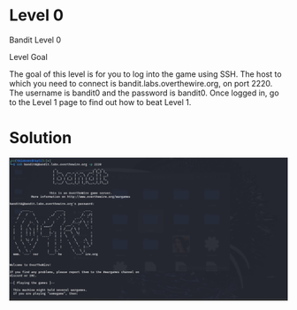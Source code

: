 # Level 0

Bandit Level 0

Level Goal

The goal of this level is for you to log into the game using SSH. The host to which you need to connect is bandit.labs.overthewire.org, on port 2220. The username is bandit0 and the password is bandit0. Once logged in, go to the Level 1 page to find out how to beat Level 1.

# Solution

![img](https://github.com/DucThinh47/OverTheWire/blob/main/Bandit/images/image.png?raw=true)




